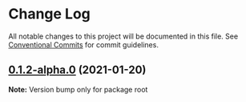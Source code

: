 # Change Log

All notable changes to this project will be documented in this file.
See [Conventional Commits](https://conventionalcommits.org) for commit guidelines.

## [0.1.2-alpha.0](https://github.com/iggyk/version-sandbox/compare/v0.1.1...v0.1.2-alpha.0) (2021-01-20)

**Note:** Version bump only for package root
